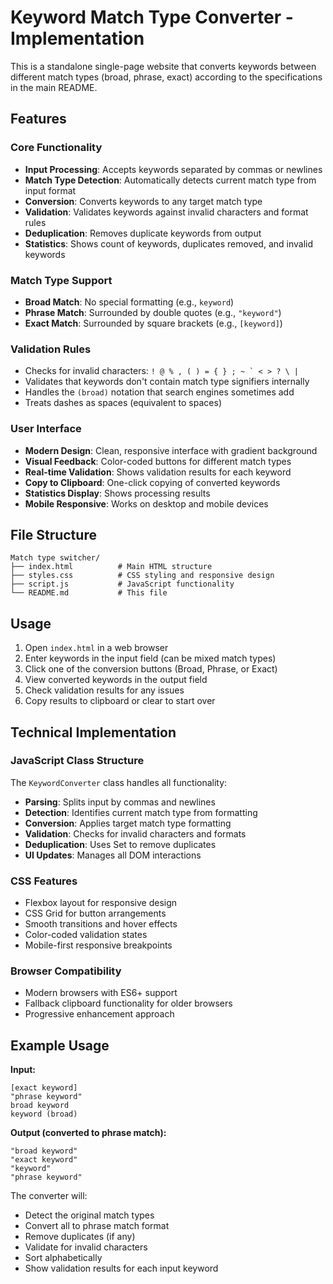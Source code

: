 # Keyword Match Type Converter - Implementation

This is a standalone single-page website that converts keywords between different match types (broad, phrase, exact) according to the specifications in the main README.

## Features

### Core Functionality
- **Input Processing**: Accepts keywords separated by commas or newlines
- **Match Type Detection**: Automatically detects current match type from input format
- **Conversion**: Converts keywords to any target match type
- **Validation**: Validates keywords against invalid characters and format rules
- **Deduplication**: Removes duplicate keywords from output
- **Statistics**: Shows count of keywords, duplicates removed, and invalid keywords

### Match Type Support
- **Broad Match**: No special formatting (e.g., `keyword`)
- **Phrase Match**: Surrounded by double quotes (e.g., `"keyword"`)
- **Exact Match**: Surrounded by square brackets (e.g., `[keyword]`)

### Validation Rules
- Checks for invalid characters: ``! @ % , ( ) = { } ; ~ ` < > ? \ |``
- Validates that keywords don't contain match type signifiers internally
- Handles the `(broad)` notation that search engines sometimes add
- Treats dashes as spaces (equivalent to spaces)

### User Interface
- **Modern Design**: Clean, responsive interface with gradient background
- **Visual Feedback**: Color-coded buttons for different match types
- **Real-time Validation**: Shows validation results for each keyword
- **Copy to Clipboard**: One-click copying of converted keywords
- **Statistics Display**: Shows processing results
- **Mobile Responsive**: Works on desktop and mobile devices

## File Structure

```
Match type switcher/
├── index.html          # Main HTML structure
├── styles.css          # CSS styling and responsive design
├── script.js           # JavaScript functionality
└── README.md           # This file
```

## Usage

1. Open `index.html` in a web browser
2. Enter keywords in the input field (can be mixed match types)
3. Click one of the conversion buttons (Broad, Phrase, or Exact)
4. View converted keywords in the output field
5. Check validation results for any issues
6. Copy results to clipboard or clear to start over

## Technical Implementation

### JavaScript Class Structure
The `KeywordConverter` class handles all functionality:
- **Parsing**: Splits input by commas and newlines
- **Detection**: Identifies current match type from formatting
- **Conversion**: Applies target match type formatting
- **Validation**: Checks for invalid characters and formats
- **Deduplication**: Uses Set to remove duplicates
- **UI Updates**: Manages all DOM interactions

### CSS Features
- Flexbox layout for responsive design
- CSS Grid for button arrangements
- Smooth transitions and hover effects
- Color-coded validation states
- Mobile-first responsive breakpoints

### Browser Compatibility
- Modern browsers with ES6+ support
- Fallback clipboard functionality for older browsers
- Progressive enhancement approach

## Example Usage

**Input:**
```
[exact keyword]
"phrase keyword"
broad keyword
keyword (broad)
```

**Output (converted to phrase match):**
```
"broad keyword"
"exact keyword"
"keyword"
"phrase keyword"
```

The converter will:
- Detect the original match types
- Convert all to phrase match format
- Remove duplicates (if any)
- Validate for invalid characters
- Sort alphabetically
- Show validation results for each input keyword 